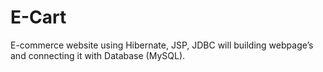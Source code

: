 # E-Cart
E-commerce website using Hibernate, JSP, JDBC will building webpage’s and connecting it with Database (MySQL).
